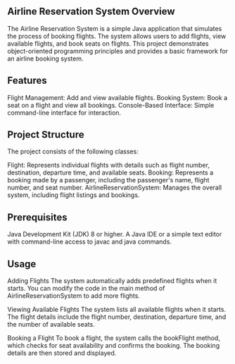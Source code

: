 Airline Reservation System
Overview
-----------------------------
The Airline Reservation System is a simple Java application that simulates the process of booking flights. The system allows users to add flights, view available flights, and book seats on flights. This project demonstrates object-oriented programming principles and provides a basic framework for an airline booking system.

Features
--------------------------------
Flight Management: Add and view available flights.
Booking System: Book a seat on a flight and view all bookings.
Console-Based Interface: Simple command-line interface for interaction.

Project Structure
-------------------------------------
The project consists of the following classes:

Flight: Represents individual flights with details such as flight number, destination, departure time, and available seats.
Booking: Represents a booking made by a passenger, including the passenger's name, flight number, and seat number.
AirlineReservationSystem: Manages the overall system, including flight listings and bookings.

Prerequisites
------------------------------------------
Java Development Kit (JDK) 8 or higher.
A Java IDE or a simple text editor with command-line access to javac and java commands.

Usage
-------------------
Adding Flights
The system automatically adds predefined flights when it starts. You can modify the code in the main method of AirlineReservationSystem to add more flights.

Viewing Available Flights
The system lists all available flights when it starts. The flight details include the flight number, destination, departure time, and the number of available seats.

Booking a Flight
To book a flight, the system calls the bookFlight method, which checks for seat availability and confirms the booking. The booking details are then stored and displayed.
